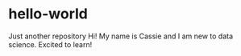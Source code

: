 # hello-world
Just another repository
Hi! My name is Cassie and I am new to data science. Excited to learn! 
